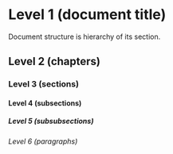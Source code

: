# Level 1 (document title)

Document structure is hierarchy of its section.

## Level 2 (chapters)

### Level 3 (sections)

#### Level 4 (subsections)

##### Level 5 (subsubsections)

###### Level 6 (paragraphs)
